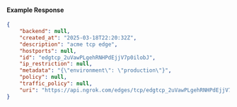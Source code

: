 <!-- Code generated for API Clients. DO NOT EDIT. -->

#### Example Response

```json
{
	"backend": null,
	"created_at": "2025-03-18T22:20:32Z",
	"description": "acme tcp edge",
	"hostports": null,
	"id": "edgtcp_2uVawPLgehRNHPdEjjV7p0ilobJ",
	"ip_restriction": null,
	"metadata": "{\"environment\": \"production\"}",
	"policy": null,
	"traffic_policy": null,
	"uri": "https://api.ngrok.com/edges/tcp/edgtcp_2uVawPLgehRNHPdEjjV7p0ilobJ"
}
```

